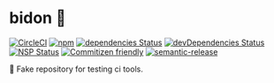 bidon :chocolate_bar:
======================
[![CircleCI](https://img.shields.io/circleci/project/github/guillaumearm/bidon.svg)](https://circleci.com/gh/guillaumearm/bidon)
[![npm](https://img.shields.io/npm/v/bidon.svg)](https://www.npmjs.com/package/bidon)
[![dependencies Status](https://david-dm.org/guillaumearm/bidon/status.svg)](https://david-dm.org/guillaumearm/bidon  )
[![devDependencies Status](https://david-dm.org/guillaumearm/bidon/dev-status.svg)](https://david-dm.org/guillaumearm/bidon?type=dev)
[![NSP Status](https://nodesecurity.io/orgs/trapcodien/projects/e29ffd03-8631-4205-b225-39275e8a7bd3/badge)](https://nodesecurity.io/orgs/trapcodien/projects/e29ffd03-8631-4205-b225-39275e8a7bd3)
[![Commitizen friendly](https://img.shields.io/badge/commitizen-friendly-brightgreen.svg)](http://commitizen.github.io/cz-cli/)
[![semantic-release](https://img.shields.io/badge/%20%20%F0%9F%93%A6%F0%9F%9A%80-semantic--release-e10079.svg)](https://github.com/semantic-release/semantic-release)


:chocolate_bar:
Fake repository for testing ci tools.
